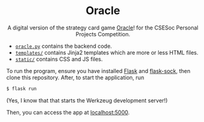<div align="center">
	<h1>Oracle</h1>
	<p>
		A digital version of the strategy card game
		<a href="https://oraclecardgame.com/">Oracle</a>! for the CSESoc
		Personal Projects Competition.
	</p>
</div>

- [`oracle.py`](oracle.py) contains the backend code.
- [`templates/`](templates) contains Jinja2 templates which are more or less
  HTML files.
- [`static/`](`static`) contains CSS and JS files.

To run the program, ensure you have
installed [Flask](https://flask.palletsprojects.com/en/2.1.x/installation/)
and [flask-sock](https://flask-sock.readthedocs.io/en/latest/quickstart.html),
then clone this repository.
After, to start the application, run

```sh
$ flask run
```

(Yes, I know that that starts the Werkzeug development server!)

Then, you can access the app at [localhost:5000](http://localhost:5000).
